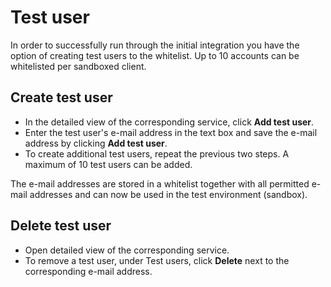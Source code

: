 # Test user

In order to successfully run through the initial integration you have the option of creating test users to the whitelist. Up to 10 accounts can be whitelisted per sandboxed client.

## Create test user

- In the detailed view of the corresponding service, click **Add test user**.
- Enter the test user's e-mail address in the text box and save the e-mail address by clicking **Add test user**.
- To create additional test users, repeat the previous two steps. A maximum of 10 test users can be added.

The e-mail addresses are stored in a whitelist together with all permitted e-mail addresses and can now be used in the test environment (sandbox).

## Delete test user

- Open detailed view of the corresponding service.
- To remove a test user, under Test users, click **Delete** next to the corresponding e-mail address.
